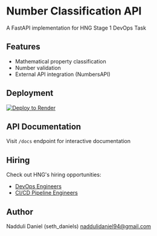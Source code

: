 # Number Classification API

A FastAPI implementation for HNG Stage 1 DevOps Task

## Features
- Mathematical property classification
- Number validation
- External API integration (NumbersAPI)

## Deployment
[![Deploy to Render](https://render.com/images/deploy-to-render-button.svg)](https://render.com/deploy)

## API Documentation
Visit `/docs` endpoint for interactive documentation

## Hiring
Check out HNG's hiring opportunities:
- [DevOps Engineers](https://hng.tech/hire/devops-engineers)
- [CI/CD Pipeline Engineers](https://hng.tech/hire/ci-cd-pipeline-engineers)

## Author
Nadduli Daniel (seth_daniels) <naddulidaniel94@gmail.com>